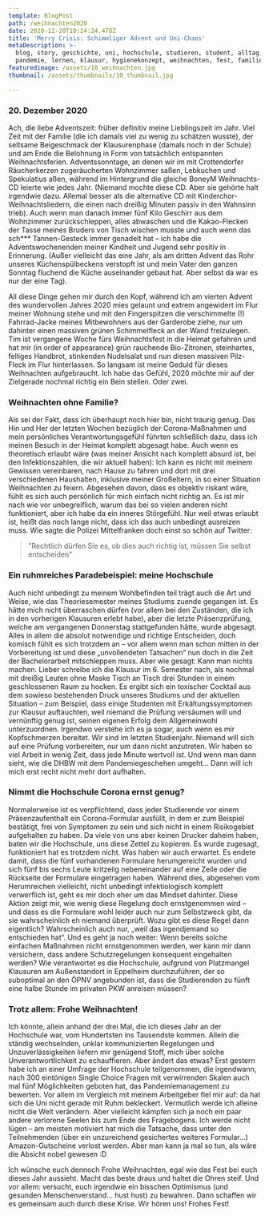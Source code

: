 ```yaml
---
template: BlogPost
path: /weihnachten2020
date: 2020-12-20T10:24:24.478Z
title: 'Merry Crisis: Schimmliger Advent und Uni-Chaos'
metaDescription: >-
  blog, story, geschichte, uni, hochschule, studieren, student, alltag, corona,
  pandemie, lernen, klausur, hygienekonzept, weihnachten, fest, familie
featuredimage: /assets/10_weihnachten.jpg
thumbnail: /assets/thumbnails/10_thumbnail.jpg

---
```

### 20. Dezember 2020

Ach, die liebe Adventszeit: früher definitiv meine Lieblingszeit im Jahr. Viel Zeit mit der Familie (die ich damals viel zu wenig zu schätzen wusste), der seltsame Beigeschmack der Klausurenphase (damals noch in der Schule) und am Ende die Belohnung in Form von tatsächlich entspannten Weihnachtsferien. Adventssonntage, an denen wir im mit Crottendorfer Räucherkerzen zugeräucherten Wohnzimmer saßen, Lebkuchen und Spekulatius aßen, während im Hintergrund die gleiche BoneyM Weihnachts-CD leierte wie jedes Jahr. (Niemand mochte diese CD. Aber sie gehörte halt irgendwie dazu. Allemal besser als die alternative CD mit Kinderchor-Weihnachtsliedern, die einen nach dreißig Minuten passiv in den Wahnsinn trieb). Auch wenn man danach immer fünf Kilo Geschirr aus dem Wohnzimmer zurückschleppen, alles abwaschen und die Kakao-Flecken der Tasse meines Bruders von Tisch wischen musste und auch wenn das sch\*\** Tannen-Gesteck immer genadelt hat – ich habe die Adventswochenenden meiner Kindheit und Jugend sehr positiv in Erinnerung. (Außer vielleicht das eine Jahr, als am dritten Advent das Rohr unseres Küchenspülbeckens verstopft ist und mein Vater den ganzen Sonntag fluchend die Küche auseinander gebaut hat. Aber selbst da war es nur der eine Tag).

All diese Dinge gehen mir durch den Kopf, während ich am vierten Advent des wundervollen Jahres 2020 mies gelaunt und extrem angewidert im Flur meiner Wohnung stehe und mit den Fingerspitzen die verschimmelte (!) Fahrrad-Jacke meines Mitbewohners aus der Garderobe ziehe, nur um dahinter einen massiven grünen Schimmelfleck an der Wand freizulegen. Tim ist vergangene Woche fürs Weihnachtsfest in die Heimat gefahren und hat mir (in order of appearance) grün rauchende Bio-Zitronen, steinhartes, felliges Handbrot, stinkenden Nudelsalat und nun diesen massiven Pilz-Fleck im Flur hinterlassen. So langsam ist meine Geduld für dieses Weihnachten aufgebraucht. Ich habe das Gefühl, 2020 möchte mir auf der Zielgerade nochmal richtig ein Bein stellen. Oder zwei.



### Weihnachten ohne Familie?

Als sei der Fakt, dass ich überhaupt noch hier bin, nicht traurig genug. Das Hin und Her der letzten Wochen bezüglich der Corona-Maßnahmen und mein persönliches Verantwortungsgefühl führten schließlich dazu, dass ich meinen Besuch in der Heimat komplett abgesagt habe. Auch wenn es theoretisch erlaubt wäre (was meiner Ansicht nach komplett absurd ist, bei den Infektionszahlen, die wir aktuell haben): Ich kann es nicht mit meinem Gewissen vereinbaren, nach Hause zu fahren und dort mit drei verschiedenen Haushalten, inklusive meiner Großeltern, in so einer Situation Weihnachten zu feiern. Abgesehen davon, dass es objektiv riskant wäre, fühlt es sich auch persönlich für mich einfach nicht richtig an. Es ist mir nach wie vor unbegreiflich, warum das bei so vielen anderen nicht funktioniert, aber ich habe da ein inneres Störgefühl. Nur weil etwas erlaubt ist, heißt das noch lange nicht, dass ich das auch unbedingt ausreizen muss. Wie sagte die Polizei Mittelfranken doch einst so schön auf Twitter:

> "Rechtlich dürfen Sie es, ob dies auch richtig ist, müssen Sie selbst entscheiden"



### Ein ruhmreiches Paradebeispiel: meine Hochschule

Auch nicht unbedingt zu meinem Wohlbefinden teil trägt auch die Art und Weise, wie das Theoriesemester meines Studiums zuende gegangen ist. Es hätte mich nicht überraschen dürfen (vor allem bei den Zuständen, die ich in den vorherigen Klausuren erlebt habe), aber die letzte Präsenzprüfung, welche am vergangenen Donnerstag stattgefunden hätte, wurde abgesagt. Alles in allem die absolut notwendige und richtige Entscheiden, doch komisch fühlt es sich trotzdem an – vor allem wenn man schon mitten in der Vorbereitung ist und diese „unvollendeten Tatsachen“ nun doch in die Zeit der Bachelorarbeit mitschleppen muss. Aber wie gesagt: Kann man nichts machen. Lieber schreibe ich die Klausur im 6. Semester nach, als nochmal mit dreißig Leuten ohne Maske Tisch an Tisch drei Stunden in einem geschlossenen Raum zu hocken. Es ergibt sich ein toxischer Cocktail aus dem sowieso bestehenden Druck unseres Studiums und der aktuellen Situation – zum Beispiel, dass einige Studenten mit Erkältungssymptomen zur Klausur auftauchten, weil niemand die Prüfung versäumen will und vernünftig genug ist, seinen eigenen Erfolg dem Allgemeinwohl unterzuordnen. Irgendwo verstehe ich es ja sogar, auch wenn es mir Kopfschmerzen bereitet. Wir sind im letzten Studienjahr. Niemand will sich auf eine Prüfung vorbereiten, nur um dann nicht anzutreten. Wir haben so viel Arbeit in wenig Zeit, dass jede Minute wertvoll ist. Und wenn man dann sieht, wie die DHBW mit dem Pandemiegeschehen umgeht… Dann will ich mich erst recht nicht mehr dort aufhalten.



### Nimmt die Hochschule Corona ernst genug?

Normalerweise ist es verpflichtend, dass jeder Studierende vor einem Präsenzaufenthalt ein Corona-Formular ausfüllt, in dem er zum Beispiel bestätigt, frei von Symptomen zu sein und sich nicht in einem Risikogebiet aufgehalten zu haben. Da viele von uns aber keinen Drucker daheim haben, baten wir die Hochschule, uns diese Zettel zu kopieren. Es wurde zugesagt, funktioniert hat es trotzdem nicht. Was haben wir auch erwartet. Es endete damit, dass die fünf vorhandenen Formulare herumgereicht wurden und sich fünf bis sechs Leute kritzelig nebeneinander auf eine Zeile oder die Rückseite der Formulare eingetragen haben. Während dies, abgesehen vom Herumreichen vielleicht, nicht unbedingt infektiologisch komplett verwerflich ist, geht es mir doch eher um das Mindset dahinter. Diese Aktion zeigt mir, wie wenig diese Regelung doch ernstgenommen wird – und dass es die Formulare wohl leider auch nur zum Selbstzweck gibt, da sie wahrscheinlich eh niemand überprüft. Wozu gibt es diese Regel dann eigentlich? Wahrscheinlich auch nur, „weil das irgendjemand so entschieden hat“. Und es geht ja noch weiter: Wenn bereits solche einfachen Maßnahmen nicht ernstgenommen werden, wer kann mir dann versichern, dass andere Schutzregelungen konsequent eingehalten werden? Wie verantwortet es die Hochschule, aufgrund von Platzmangel Klausuren am Außenstandort in Eppelheim durchzuführen, der so suboptimal an den ÖPNV angebunden ist, dass die Studierenden zu fünft eine halbe Stunde im privaten PKW anreisen müssen?



### Trotz allem: Frohe Weihnachten!

Ich könnte, allein anhand der drei Mal, die ich dieses Jahr an der Hochschule war, vom Hundertsten ins Tausendste kommen. Allein die ständig wechselnden, unklar kommunizierten Regelungen und Unzuverlässigkeiten liefern mir genügend Stoff, mich über solche Unverantwortlichkeit zu echauffieren. Aber ändert das etwas? Erst gestern habe ich an einer Umfrage der Hochschule teilgenommen, die irgendwann, nach 300 eintönigen Single Choice Fragen mit verwirrenden Skalen auch mal fünf Möglichkeiten geboten hat, das Pandemiemanagement zu bewerten. Vor allem im Vergleich mit meinem Arbeitgeber fiel mir auf: da hat sich die Uni nicht gerade mit Ruhm bekleckert. Vermutlich werde ich alleine nicht die Welt verändern. Aber vielleicht kämpfen sich ja noch ein paar andere verlorene Seelen bis zum Ende des Fragebogens. Ich werde nicht lügen – am meisten motiviert hat mich die Tatsache, dass unter den Teilnehmenden (über ein unzureichend gesichertes weiteres Formular…) Amazon-Gutscheine verlost werden. Aber man kann ja mal so tun, als wäre die Absicht nobel gewesen :D

Ich wünsche euch dennoch Frohe Weihnachten, egal wie das Fest bei euch dieses Jahr aussieht. Macht das beste draus und haltet die Ohren steif. Und vor allem: versucht, euch irgendwie ein bisschen Optimismus (und gesunden Menschenverstand… hust hust) zu bewahren. Dann schaffen wir es gemeinsam auch durch diese Krise. Wir hören uns! Frohes Fest!

